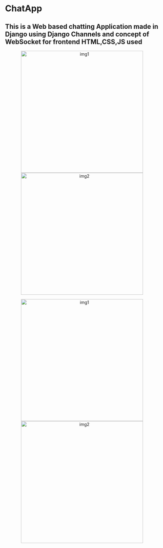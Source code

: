 # ChatApp
<h2> This is a Web based chatting Application made in Django using Django Channels and concept of WebSocket for frontend HTML,CSS,JS used</h2>
<p float="left" align="center">
  <img width="400" alt="img1" src="https://github.com/AritraChakraborty2003/ChatApp/assets/107548404/31b797de-e665-43c1-9b71-0d62233ed5b8" >
  <img width="400" alt="img2" src="https://github.com/AritraChakraborty2003/ChatApp/assets/107548404/ecab0c6c-4676-4b87-9869-cc4a810adeb6"  >
</p>
<p float="left" align="center">
  <img width="400" alt="img1" src="https://github.com/AritraChakraborty2003/ChatApp/assets/107548404/e33eaa2b-46f4-440c-b933-d349ddb776f9" >
  <img width="400" alt="img2" src="https://github.com/AritraChakraborty2003/ChatApp/assets/107548404/bbc94609-ff0e-4828-a30b-dedb80dd63f6" >
</p>


